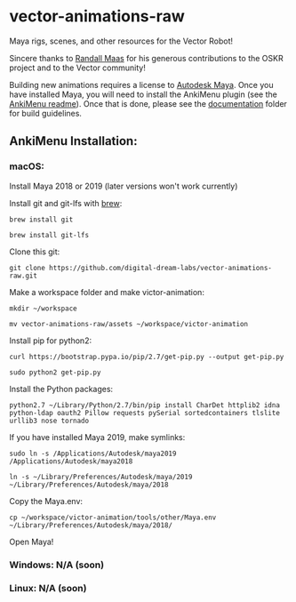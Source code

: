 # vector-animations-raw  
Maya rigs, scenes, and other resources for the Vector Robot!  

Sincere thanks to [Randall Maas](https://github.com/randym32) for his generous contributions to the OSKR project and to the Vector community!  

Building new animations requires a license to [Autodesk Maya](https://www.autodesk.com/products/maya/overview?term=1-YEAR). Once you have installed Maya, you will need to install the AnkiMenu plugin (see the [AnkiMenu readme](https://github.com/digital-dream-labs/vector-animations-raw/blob/main/assets/tools/plugins/readme.txt)). Once that is done, please see the [documentation](https://github.com/digital-dream-labs/vector-animations-raw/tree/main/documentation) folder for build guidelines.  

## AnkiMenu Installation:

### macOS:

Install Maya 2018 or 2019 (later versions won't work currently)

Install git and git-lfs with [brew](https://brew.sh/):

`brew install git`

`brew install git-lfs`

Clone this git: 

`git clone https://github.com/digital-dream-labs/vector-animations-raw.git`

Make a workspace folder and make victor-animation:

`mkdir ~/workspace`

`mv vector-animations-raw/assets ~/workspace/victor-animation`

Install pip for python2:

`curl https://bootstrap.pypa.io/pip/2.7/get-pip.py --output get-pip.py`

`sudo python2 get-pip.py`

Install the Python packages:

`python2.7 ~/Library/Python/2.7/bin/pip install CharDet httplib2 idna python-ldap oauth2 Pillow requests pySerial sortedcontainers tlslite urllib3 nose tornado`

If you have installed Maya 2019, make symlinks:

`sudo ln -s /Applications/Autodesk/maya2019 /Applications/Autodesk/maya2018`

`ln -s ~/Library/Preferences/Autodesk/maya/2019 ~/Library/Preferences/Autodesk/maya/2018`

Copy the Maya.env:

`cp ~/workspace/victor-animation/tools/other/Maya.env ~/Library/Preferences/Autodesk/maya/2018/`

Open Maya!

### Windows: N/A (soon)

### Linux: N/A (soon)